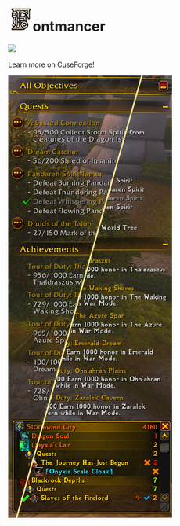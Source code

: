 # <img src="./Assets/Logo.png" alt="Logo" width="50"/>ontmancer

![](https://cf.way2muchnoise.eu/short_fontmancer.svg)

Learn more on [CuseForge](https://www.curseforge.com/wow/addons/fontmancer)!

![](./Assets/Before_After.jpg)

